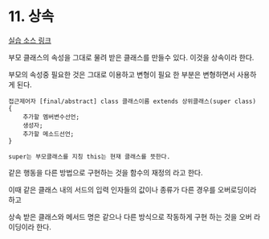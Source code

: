 # 11. 상속

[실습 소스 링크](https://github.com/jinrang2/TJS_BigData/tree/master/src/1_JAVA/ch11_inheritance/src/com/lec)

부모 클래스의 속성을 그대로 물려 받은 클래스를 만들수 있다. 이것을 상속이라 한다.

부모의 속성중 필요한 것은 그대로 이용하고 변형이 필요 한 부분은 변형하면서 사용하게 된다.

```text
접근제어자 [final/abstract] class 클래스이름 extends 상위클래스(super class) {
    추가할 멤버변수선언;
    생성자;
    추가할 메소드선언;
}
```

```text
super는 부모클래스를 지칭 this는 현재 클래스를 뜻한다.
```

같은 행동을 다른 방법으로 구현하는 것을 함수의 재정의 라고 한다.

이때 같은 클래스 내의 서드의 입력 인자들의 값이나 종류가 다른 경우를 오버로딩이라 하고

상속 받은 클래스와 메서드 명은 같으나 다른 방식으로 작동하게 구현 하는 것을 오버 라이딩이라 한다.

